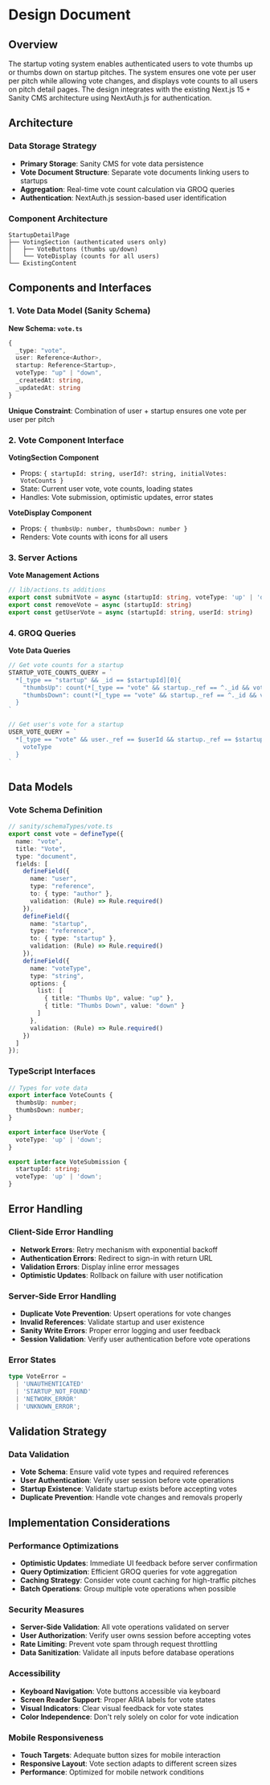 # Design Document

## Overview

The startup voting system enables authenticated users to vote thumbs up or thumbs down on startup pitches. The system ensures one vote per user per pitch while allowing vote changes, and displays vote counts to all users on pitch detail pages. The design integrates with the existing Next.js 15 + Sanity CMS architecture using NextAuth.js for authentication.

## Architecture

### Data Storage Strategy
- **Primary Storage**: Sanity CMS for vote data persistence
- **Vote Document Structure**: Separate vote documents linking users to startups
- **Aggregation**: Real-time vote count calculation via GROQ queries
- **Authentication**: NextAuth.js session-based user identification

### Component Architecture
```
StartupDetailPage
├── VotingSection (authenticated users only)
│   ├── VoteButtons (thumbs up/down)
│   └── VoteDisplay (counts for all users)
└── ExistingContent
```

## Components and Interfaces

### 1. Vote Data Model (Sanity Schema)

**New Schema: `vote.ts`**
```typescript
{
  _type: "vote",
  user: Reference<Author>,
  startup: Reference<Startup>, 
  voteType: "up" | "down",
  _createdAt: string,
  _updatedAt: string
}
```

**Unique Constraint**: Combination of user + startup ensures one vote per user per pitch

### 2. Vote Component Interface

**VotingSection Component**
- Props: `{ startupId: string, userId?: string, initialVotes: VoteCounts }`
- State: Current user vote, vote counts, loading states
- Handles: Vote submission, optimistic updates, error states

**VoteDisplay Component**  
- Props: `{ thumbsUp: number, thumbsDown: number }`
- Renders: Vote counts with icons for all users

### 3. Server Actions

**Vote Management Actions**
```typescript
// lib/actions.ts additions
export const submitVote = async (startupId: string, voteType: 'up' | 'down')
export const removeVote = async (startupId: string)
export const getUserVote = async (startupId: string, userId: string)
```

### 4. GROQ Queries

**Vote Data Queries**
```typescript
// Get vote counts for a startup
STARTUP_VOTE_COUNTS_QUERY = `
  *[_type == "startup" && _id == $startupId][0]{
    "thumbsUp": count(*[_type == "vote" && startup._ref == ^._id && voteType == "up"]),
    "thumbsDown": count(*[_type == "vote" && startup._ref == ^._id && voteType == "down"])
  }
`

// Get user's vote for a startup  
USER_VOTE_QUERY = `
  *[_type == "vote" && user._ref == $userId && startup._ref == $startupId][0]{
    voteType
  }
`
```

## Data Models

### Vote Schema Definition
```typescript
// sanity/schemaTypes/vote.ts
export const vote = defineType({
  name: "vote",
  title: "Vote", 
  type: "document",
  fields: [
    defineField({
      name: "user",
      type: "reference",
      to: { type: "author" },
      validation: (Rule) => Rule.required()
    }),
    defineField({
      name: "startup", 
      type: "reference",
      to: { type: "startup" },
      validation: (Rule) => Rule.required()
    }),
    defineField({
      name: "voteType",
      type: "string",
      options: {
        list: [
          { title: "Thumbs Up", value: "up" },
          { title: "Thumbs Down", value: "down" }
        ]
      },
      validation: (Rule) => Rule.required()
    })
  ]
});
```

### TypeScript Interfaces
```typescript
// Types for vote data
export interface VoteCounts {
  thumbsUp: number;
  thumbsDown: number;
}

export interface UserVote {
  voteType: 'up' | 'down';
}

export interface VoteSubmission {
  startupId: string;
  voteType: 'up' | 'down';
}
```

## Error Handling

### Client-Side Error Handling
- **Network Errors**: Retry mechanism with exponential backoff
- **Authentication Errors**: Redirect to sign-in with return URL
- **Validation Errors**: Display inline error messages
- **Optimistic Updates**: Rollback on failure with user notification

### Server-Side Error Handling
- **Duplicate Vote Prevention**: Upsert operations for vote changes
- **Invalid References**: Validate startup and user existence
- **Sanity Write Errors**: Proper error logging and user feedback
- **Session Validation**: Verify user authentication before vote operations

### Error States
```typescript
type VoteError = 
  | 'UNAUTHENTICATED'
  | 'STARTUP_NOT_FOUND' 
  | 'NETWORK_ERROR'
  | 'UNKNOWN_ERROR';
```

## Validation Strategy

### Data Validation
- **Vote Schema**: Ensure valid vote types and required references
- **User Authentication**: Verify user session before vote operations
- **Startup Existence**: Validate startup exists before accepting votes
- **Duplicate Prevention**: Handle vote changes and removals properly

## Implementation Considerations

### Performance Optimizations
- **Optimistic Updates**: Immediate UI feedback before server confirmation
- **Query Optimization**: Efficient GROQ queries for vote aggregation
- **Caching Strategy**: Consider vote count caching for high-traffic pitches
- **Batch Operations**: Group multiple vote operations when possible

### Security Measures
- **Server-Side Validation**: All vote operations validated on server
- **User Authorization**: Verify user owns session before accepting votes
- **Rate Limiting**: Prevent vote spam through request throttling
- **Data Sanitization**: Validate all inputs before database operations

### Accessibility
- **Keyboard Navigation**: Vote buttons accessible via keyboard
- **Screen Reader Support**: Proper ARIA labels for vote states
- **Visual Indicators**: Clear visual feedback for vote states
- **Color Independence**: Don't rely solely on color for vote indication

### Mobile Responsiveness
- **Touch Targets**: Adequate button sizes for mobile interaction
- **Responsive Layout**: Vote section adapts to different screen sizes
- **Performance**: Optimized for mobile network conditions